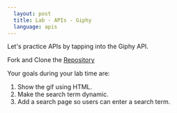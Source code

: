 ```yaml
---
  layout: post
  title: Lab - APIs - Giphy
  language: apis
---
```

Let's practice APIs by tapping into the Giphy API.

Fork and Clone the [Repository](https://github.com/google-cssi/cssi-8-giphy-lab)

Your goals during your lab time are:
1. Show the gif using HTML.
2. Make the search term dynamic.
3. Add a search page so users can enter a search term.
